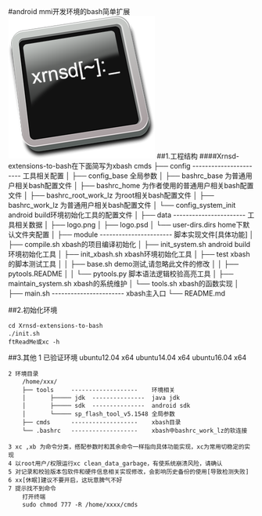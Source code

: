#android mmi开发环境的bash简单扩展
![Logo](data/logo.png)
##1.工程结构
####Xrnsd-extensions-to-bash在下面简写为xbash
	cmds
	├── config	-----------------------	工具相关配置
	│		├── config_base					全局参数
	│		├── bashrc_base					为普通用户相关bash配置文件
	│		├── bashrc_home					为作者使用的普通用户相关bash配置文件
	│		├── bashrc_root_work_lz			为root相关bash配置文件
	│		├── bashrc_work_lz				为普通用户相关bash配置文件
	│		└── config_system_init			android build环境初始化工具的配置文件
	│
	├── data	-----------------------	工具相关数据
	│		├── logo.png
	│		├── logo.psd
	│		└── user-dirs.dirs				home下默认文件夹配置
	│
	├── module	-----------------------	脚本实现文件[具体功能]
	│		├── compile.sh					xbash的项目编译初始化
	│		├── init_system.sh				android build环境初始化工具
	│		├── init_xbash.sh					xbash环境初始化工具
	│		├── test							xbash的脚本测试工具
	│		│		├── base.sh				  demo测试,请忽略此文件的修改
	│		│		├── pytools.README
	│		│		└── pytools.py			  脚本语法逻辑校验高亮工具
	│		├── maintain_system.sh			xbash的系统维护
	│		└── tools.sh						xbash的函数实现
	│
	├── main.sh	-----------------------	xbash主入口
	└── README.md

##2.初始化环境

	cd Xrnsd-extensions-to-bash
	./init.sh
	ftReadMe或xc -h

##3.其他
	1 已验证环境
		ubuntu12.04 x64
		ubuntu14.04 x64
		ubuntu16.04 x64

	2 环境目录
		/home/xxx/
		├── tools     -------------------    环境相关
		│	    ├───── jdk  ---------------  java jdk
		│	    ├───── sdk  ---------------  android sdk
		│	    └───── sp_flash_tool_v5.1548 全局参数
		├── cmds      -------------------    xbash目录
		└── .bashrc   -------------------    xbash中bashrc_work_lz的软连接

	3 xc ,xb 为命令分类，搭配参数时和其余命令一样指向具体功能实现，xc为常用切稳定的实现
	4 以root用户/权限运行xc clean_data_garbage，有使系统崩溃风险，请确认
	5 对记录和校验版本包软件和硬件信息相关实现修改，会影响历史备份的使用[导致检测失败]
	6 xx[休眠]建议不要开启，这玩意脾气不好
	7 提示找不到命令
		打开终端
		sudo chmod 777 -R /home/xxxx/cmds
